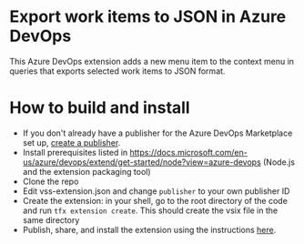 # Export work items to JSON in Azure DevOps

This Azure DevOps extension adds a new menu item to the context menu in queries that exports
selected work items to JSON format.


# How to build and install
* If you don't already have a publisher for the Azure DevOps Marketplace set up, [create a publisher](https://docs.microsoft.com/en-us/azure/devops/extend/get-started/node?view=azure-devops#package-and-publish-your-extension).
* Install prerequisites listed in https://docs.microsoft.com/en-us/azure/devops/extend/get-started/node?view=azure-devops
  (Node.js and the extension packaging tool)
* Clone the repo
* Edit vss-extension.json and change `publisher` to your own publisher ID
* Create the extension: in your shell, go to the root directory of the code and run `tfx extension create`. This should
  create the vsix file in the same directory
* Publish, share, and install the extension using the instructions [here](https://docs.microsoft.com/en-us/azure/devops/extend/get-started/node?view=azure-devops).
